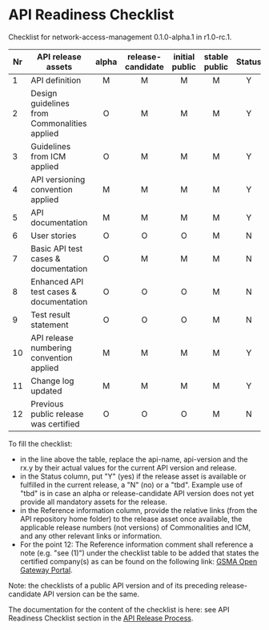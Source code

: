 # API Readiness Checklist

Checklist for network-access-management 0.1.0-alpha.1 in r1.0-rc.1.

| Nr | API release assets  | alpha | release-candidate |  initial<br>public | stable<br> public | Status | Reference information |
|----|----------------------------------------------|:-----:|:-----------------:|:-------:|:------:|:----:|:---------------:|
|  1 | API definition                               |   M   |         M         |    M    |    M   |   Y   | [relative link](../../code/API_definitions/network-access-management.yaml)  |
|  2 | Design guidelines from Commonalities applied |   O   |         M         |    M    |    M   |   Y   | 0.5.0          |
|  3 | Guidelines from ICM applied                  |   O   |         M         |    M    |    M   |   Y   | r2.2          |
|  4 | API versioning convention applied            |   M   |         M         |    M    |    M   |   Y   |                |
|  5 | API documentation                            |   M   |         M         |    M    |    M   |   Y   | inline in yaml |
|  6 | User stories                                 |   O   |         O         |    O    |    M   |   N   |                |
|  7 | Basic API test cases & documentation         |   O   |         M         |    M    |    M   |   N   |                |
|  8 | Enhanced API test cases & documentation      |   O   |         O         |    O    |    M   |   N   |                |
|  9 | Test result statement                        |   O   |         O         |    O    |    M   |   N   |                |
| 10 | API release numbering convention applied     |   M   |         M         |    M    |    M   |   Y   |                |
| 11 | Change log updated                           |   M   |         M         |    M    |    M   |   Y   | [relative link](../../CHANGELOG.md)  |
| 12 | Previous public release was certified        |   O   |         O         |    O    |    M   |   N   |                |

To fill the checklist:

- in the line above the table, replace the api-name, api-version and the rx.y by their actual values for the current API version and release.
- in the Status column, put "Y" (yes) if the release asset is available or fulfilled in the current release, a "N" (no) or a "tbd". Example use of "tbd" is in case an alpha or release-candidate API version does not yet provide all mandatory assets for the release.
- in the Reference information column, provide the relative links (from the API repository home folder) to the release asset once available, the applicable release numbers (not versions) of Commonalities and ICM, and any other relevant links or information.
- For the point 12: The Reference information comment shall reference a note (e.g. "see (1)") under the checklist table to be added that states the certified company(s) as can be found on the following link: [GSMA Open Gateway Portal](https://open-gateway.gsma.com/).

Note: the checklists of a public API version and of its preceding release-candidate API version can be the same.

The documentation for the content of the checklist is here: see API Readiness Checklist section in the [API Release Process](https://lf-camaraproject.atlassian.net/wiki/x/jine).
